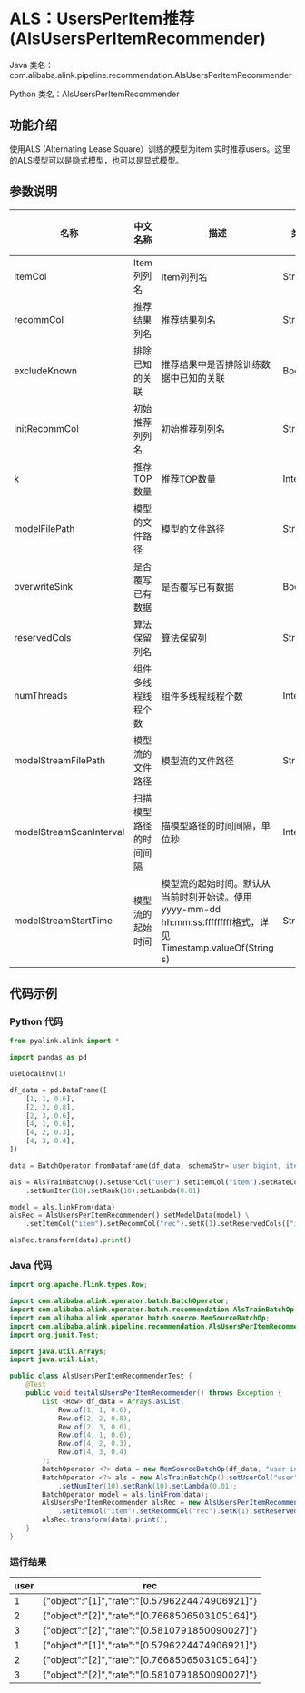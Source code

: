 # ALS：UsersPerItem推荐 (AlsUsersPerItemRecommender)
Java 类名：com.alibaba.alink.pipeline.recommendation.AlsUsersPerItemRecommender

Python 类名：AlsUsersPerItemRecommender


## 功能介绍
使用ALS (Alternating Lease Square）训练的模型为item 实时推荐users。这里的ALS模型可以是隐式模型，也可以是显式模型。

## 参数说明

| 名称 | 中文名称 | 描述 | 类型 | 是否必须？ | 取值范围 | 默认值 |
| --- | --- | --- | --- | --- | --- | --- |
| itemCol | Item列列名 | Item列列名 | String | ✓ |  |  |
| recommCol | 推荐结果列名 | 推荐结果列名 | String | ✓ |  |  |
| excludeKnown | 排除已知的关联 | 推荐结果中是否排除训练数据中已知的关联 | Boolean |  |  | false |
| initRecommCol | 初始推荐列列名 | 初始推荐列列名 | String |  | 所选列类型为 [M_TABLE, STRING] | null |
| k | 推荐TOP数量 | 推荐TOP数量 | Integer |  |  | 10 |
| modelFilePath | 模型的文件路径 | 模型的文件路径 | String |  |  | null |
| overwriteSink | 是否覆写已有数据 | 是否覆写已有数据 | Boolean |  |  | false |
| reservedCols | 算法保留列名 | 算法保留列 | String[] |  |  | null |
| numThreads | 组件多线程线程个数 | 组件多线程线程个数 | Integer |  |  | 1 |
| modelStreamFilePath | 模型流的文件路径 | 模型流的文件路径 | String |  |  | null |
| modelStreamScanInterval | 扫描模型路径的时间间隔 | 描模型路径的时间间隔，单位秒 | Integer |  |  | 10 |
| modelStreamStartTime | 模型流的起始时间 | 模型流的起始时间。默认从当前时刻开始读。使用yyyy-mm-dd hh:mm:ss.fffffffff格式，详见Timestamp.valueOf(String s) | String |  |  | null |


## 代码示例
### Python 代码
```python
from pyalink.alink import *

import pandas as pd

useLocalEnv(1)

df_data = pd.DataFrame([
    [1, 1, 0.6],
    [2, 2, 0.8],
    [2, 3, 0.6],
    [4, 1, 0.6],
    [4, 2, 0.3],
    [4, 3, 0.4],
])

data = BatchOperator.fromDataframe(df_data, schemaStr='user bigint, item bigint, rating double')

als = AlsTrainBatchOp().setUserCol("user").setItemCol("item").setRateCol("rating") \
    .setNumIter(10).setRank(10).setLambda(0.01)

model = als.linkFrom(data)
alsRec = AlsUsersPerItemRecommender().setModelData(model) \
    .setItemCol("item").setRecommCol("rec").setK(1).setReservedCols(["item"])

alsRec.transform(data).print()
```
### Java 代码
```java
import org.apache.flink.types.Row;

import com.alibaba.alink.operator.batch.BatchOperator;
import com.alibaba.alink.operator.batch.recommendation.AlsTrainBatchOp;
import com.alibaba.alink.operator.batch.source.MemSourceBatchOp;
import com.alibaba.alink.pipeline.recommendation.AlsUsersPerItemRecommender;
import org.junit.Test;

import java.util.Arrays;
import java.util.List;

public class AlsUsersPerItemRecommenderTest {
	@Test
	public void testAlsUsersPerItemRecommender() throws Exception {
		List <Row> df_data = Arrays.asList(
			Row.of(1, 1, 0.6),
			Row.of(2, 2, 0.8),
			Row.of(2, 3, 0.6),
			Row.of(4, 1, 0.6),
			Row.of(4, 2, 0.3),
			Row.of(4, 3, 0.4)
		);
		BatchOperator <?> data = new MemSourceBatchOp(df_data, "user int, item int, rating double");
		BatchOperator <?> als = new AlsTrainBatchOp().setUserCol("user").setItemCol("item").setRateCol("rating")
			.setNumIter(10).setRank(10).setLambda(0.01);
		BatchOperator model = als.linkFrom(data);
		AlsUsersPerItemRecommender alsRec = new AlsUsersPerItemRecommender().setModelData(model)
			.setItemCol("item").setRecommCol("rec").setK(1).setReservedCols("item");
		alsRec.transform(data).print();
	}
}
```

### 运行结果

user| rec
----|-------
1|	{"object":"[1]","rate":"[0.5796224474906921]"}
2|	{"object":"[2]","rate":"[0.7668506503105164]"}
3|	{"object":"[2]","rate":"[0.5810791850090027]"}
1|	{"object":"[1]","rate":"[0.5796224474906921]"}
2|	{"object":"[2]","rate":"[0.7668506503105164]"}
3|	{"object":"[2]","rate":"[0.5810791850090027]"}
